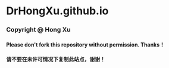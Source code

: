 # DrHongXu.github.io

### Copyright @ Hong Xu
#### Please don't fork this repository without permission. Thanks！
#### 请不要在未许可情况下复制此站点，谢谢！